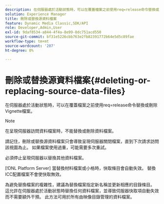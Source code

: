 ```yaml
---
description: 在伺服器處於活動狀態時，可以在覆蓋檔案之前使用req=release命令替換或刪除Vignette檔案。
solution: Experience Manager
title: 刪除或替換源資料檔案
feature: Dynamic Media Classic,SDK/API
role: Developer,Admin,User
exl-id: 9daf8534-a844-4f4a-8e99-8dc751acd550
source-git-commit: bf31e5226cbb763e2fb82391772b64e5d5c89fae
workflow-type: tm+mt
source-wordcount: '207'
ht-degree: 0%

---
```


# 刪除或替換源資料檔案{#deleting-or-replacing-source-data-files}

在伺服器處於活動狀態時，可以在覆蓋檔案之前使用req=release命令替換或刪除Vignette檔案。

>[!NOTE]
>
>在呈現伺服器訪問資料檔案時，不能替換或刪除資料檔案。

請記住，刪除或替換源資料檔案只會導致呈現伺服器關閉檔案，直到下次請求訪問該視圖為止。 如果檔案使用過重，可能需要多次重試。

必須停止呈現伺服器以替換其他資料檔案。

[!DNL Platform Server] 當替換材料檔案或小格時，快取條目會自動失效。 替換ICC配置檔案不會使快取無效。

為避免替換檔案的複雜性，建議為替換檔案指定新名稱並更新相應的目錄條目。 這允許在伺服器處於活動狀態時替換任何資料檔案，並導致伺服器快取項自動失效而不需要額外干預。 此方法可用於所有由映像目錄管理的資料檔案。
